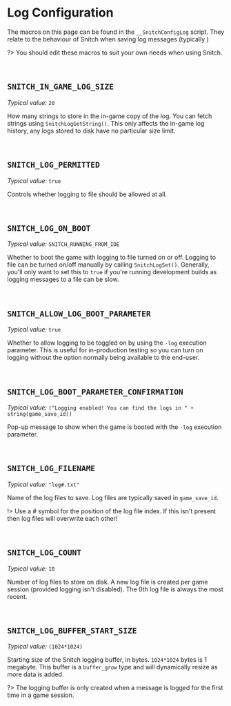 # Log Configuration

The macros on this page can be found in the `__SnitchConfigLog` script. They relate to the behaviour of Snitch when saving log messages (typically )

?> You should edit these macros to suit your own needs when using Snitch.

&nbsp;

## `SNITCH_IN_GAME_LOG_SIZE`

*Typical value:* `20`

How many strings to store in the in-game copy of the log. You can fetch strings using `SnitchLogGetString()`. This only affects the in-game log history, any logs stored to disk have no particular size limit.

&nbsp;

## `SNITCH_LOG_PERMITTED`

*Typical value:* `true`

Controls whether logging to file should be allowed at all.

&nbsp;

## `SNITCH_LOG_ON_BOOT`

*Typical value:* `SNITCH_RUNNING_FROM_IDE`

Whether to boot the game with logging to file turned on or off. Logging to file can be turned on/off manually by calling `SnitchLogSet()`. Generally, you'll only want to set this to `true` if you're running development builds as logging messages to a file can be slow.

&nbsp;

## `SNITCH_ALLOW_LOG_BOOT_PARAMETER`

*Typical value:* `true`

Whether to allow logging to be toggled on by using the `-log` execution parameter. This is useful for in-production testing so you can turn on logging without the option normally being available to the end-user.

&nbsp;

## `SNITCH_LOG_BOOT_PARAMETER_CONFIRMATION`

*Typical value:* `("Logging enabled! You can find the logs in " + string(game_save_id))`

Pop-up message to show when the game is booted with the `-log` execution parameter.

&nbsp;

## `SNITCH_LOG_FILENAME`

*Typical value:* `"log#.txt"`

Name of the log files to save. Log files are typically saved in `game_save_id`.

!> Use a # symbol for the position of the log file index. If this isn't present then log files will overwrite each other!

&nbsp;

## `SNITCH_LOG_COUNT`

*Typical value:* `10`

Number of log files to store on disk. A new log file is created per game session (provided logging isn't disabled). The 0th log file is always the most recent.

&nbsp;

## `SNITCH_LOG_BUFFER_START_SIZE`

*Typical value:* `(1024*1024)`

Starting size of the Snitch logging buffer, in bytes. `1024*1024` bytes is 1 megabyte. This buffer is a `buffer_grow` type and will dynamically resize as more data is added.

?> The logging buffer is only created when a message is logged for the first time in a game session.